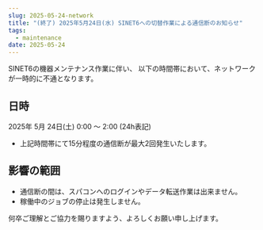```yaml
---
slug: 2025-05-24-network
title: "(終了) 2025年5月24日(水) SINET6への切替作業による通信断のお知らせ"
tags:
  - maintenance
date: 2025-05-24
---
```




SINET6の機器メンテナンス作業に伴い、 以下の時間帯において、ネットワークが一時的に不通となります。

<!-- truncate -->

## 日時

2025年 5月 24日(土) 0:00 ～ 2:00 (24h表記)
  - 上記時間帯にて15分程度の通信断が最大2回発生いたします。

## 影響の範囲
  - 通信断の間は、スパコンへのログインやデータ転送作業は出来ません。
  - 稼働中のジョブの停止は発生しません。

何卒ご理解とご協力を賜りますよう、よろしくお願い申し上げます。
